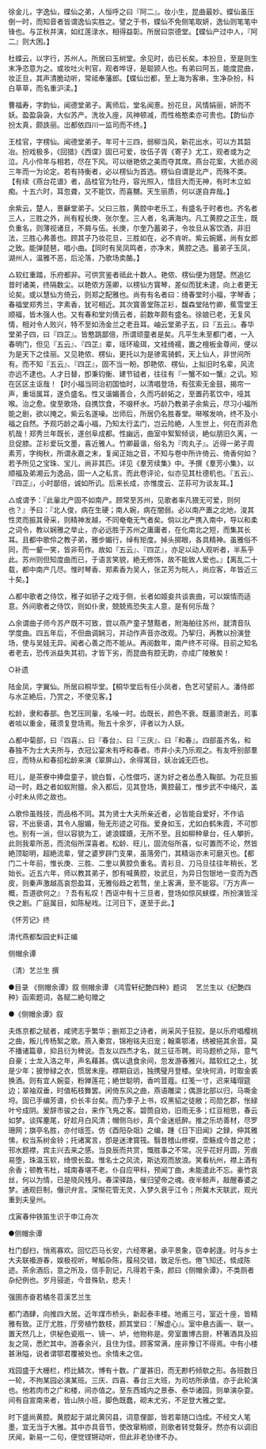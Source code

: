 <!-- { "loadSidebar": true } -->
徐金儿，字逸仙，蝶仙之弟，人恒呼之曰『阿二』。妆小生，昆曲最妙。蝶仙虽压倒一时，而知音者皆谓逸仙实胜之。譬之于书，蝶仙不免侧笔取妍，逸仙则笔笔中锋也。与芷秋并演，如红莲渌水，相得益彰。所居曰崇德堂。【蝶仙产过中人，『阿二』则大困。】


杜蝶云，以字行，苏州人。所居曰玉树堂。余见时，齿已长矣。本扮旦，至是则生末净恣意为之。或妆吐火判官，观者哗讶，是聪颕人也。有弟曰阿五，能度昆曲，妆正旦，其声清脆动听，常祗奉藩郎。【蝶仙岀都，至上海为客串，生净杂扮，科白草草，而名重沪渎。】


曹福寿，字韵仙，闻德堂弟子。离师后，堂名闻憙。扮花旦，风情娟丽，妍而不妖。盈盈袅袅，大似苏产。洗妆入座，风神顿减，而性格憨柔亦可贵也。【韵仙亦扮太真，颇詄丽。岀都依四川一监司而不终。】


王桂官，字楞仙。闻德堂弟子。年可十三四，弱柳当风，新花出水，可以方其韶冶。扮戏极多，《回猎》《西谍》固已可爱，妆伍子胥《寄子》尤工，观者或为之泣。凡小伶年与相若，尽在下风。可以继艳侬之美而夺其席。燕台花案，大抵亦阅三年而一为论定。若有持衡者，必以楞仙为首选。楞仙自谓是北产，而殊不类。【有续《燕台花谱》者，品桂官为牡丹，容光照入，惜目大而无神，有时木立如痴。十五六时，耳忽聋，又不能饮，而喜嬲。天生丽质，何以遂自弃哉。】


余紫云，楚人，景龢堂弟子。父曰三胜，黄腔中老乐工，有盛名于时者也。齐名者三人，三胜之外，尚有程长庚、张尔奎。三人者，名满海内。凡工黄腔之正生，既负重名，则薄视诸旦，不屑与伍。长庚，尔奎乃蓄弟子，令妆旦从客饮酒，非旧法，三胜心弗善也。顾其子乃妆花旦，三胜如在，必不肯听。紫云婉嬺，尚有女郎之致。能弹琵琶，唱小曲。【同时有吴凤鸣者，亦净末，黄腔之选。蓄弟子玉凤，湖州人，温雅不恶，后沦落，乃歌场卖酪。】

△软红重踏，乐府都非。可供赏鉴者祗此十数人。艳侬、楞仙便为翘楚。然追忆昔时诸美，终隔数尘。以艳侬方莲卿，以楞仙方寳琴，差似而犹未逮，向上者更无论矣。或以慧仙方倚云，则郑之配雅也。尚有有名者曰：绮春堂时小福，字琴香；春福堂郑秀兰，字素香，犹可相近。其次寳善堂陈芷衫，馥森堂陆竹卿，蕉雪堂王顺福，皆木强人也。又有春和堂刘倩云者，前数年颇有盛名。徐娘已老，无复风情，相对令人败兴，特不至如汤金兰之老丑耳。岫云堂弟子五，曰『五云』。春华堂弟子四，曰『四芷』。皆憨跳鄙倍，所谓顽童者是矣。凡平生未至都门者，一入春明门，但见『五云』、『四芷』辈，瑶环瑜珥，文袿绮襦，置之檀板金尊间，便以为是天下之佳丽。又见艳侬、楞仙，更托以为是骖鸾骑鹤，天上仙人，非世间所有。而不知『五云』、『四芷』，固不当一盼。卽艳侬、楞仙，上拟旧时名辈，风流亦远不逮也。人才日替，卽秉钧衡、建节钺者，往往有『一蟹不如一蟹』之讥。矧在区区主讴哉！【时小福当同治初国恤时，以清唱登场，有弦索无金鼓，揭帘一声，重垣属耳，遂负盛名。性又谐媚善合，久而巧龄妬之，至置药茗饮中，哑其喉。治之愈。俊至歌场，自携饮食，不啜杯水。巧龄乃教弟子余紫云，尽习小福所能之剧，欲以掩之。紫云名遂噪。岀师后，所居仍名胜春堂。啭喉发响，终不及小福之自然。予观巧龄之毒小福，乃知太行孟门，岂云险絶，人生世上，何在而非危机哉！郑秀兰年既长，遂创阜成都。性幽远，曲室中絮絮倾谈，絶似朋旧久离，一旦促膝。芷衫爱玩文墨，喜近雅人。竹卿最谐，俗名为『肉丸子』。近得一弟子周素芳，字绚秋，所谓永嘉之末，复闻正始之音，不知与卷中所许倚云、倚香何如？若予所见之宝珠、宝儿，尚非其匹。详见《羣芳续集》中。予撰《羣芳小集》，以顺福及弟湘云为逸品，固一人之私言。而此卷评论，似亦见其杜德机也。『五云』、『四芷』，小时鄙倍，诚如所讥。后来长成，亦惟度云、芷荪可为谈友耳。】

△或谓予：『此軰北产固不如南产。顾常至苏州，见歌者率凡猥无可爱，则何也？』予曰：『北人俊，病在生硬；南人婉，病在闇弱。必以南产置之北地，浚其性灵而振其骨采，则精神发越，不同奄奄无气者矣。倘以北产携入南中，导以和柔之词令，教以娴雅之举止，亦必远胜于苏州之庸庸者，在化南北之短，而集其长耳。且都中歌伶之教子弟，雅步媚行，绰有矩度。掉头掷眼，各具精神。虽雅俗不同，而一颦一笑，皆非苟作。故如『五云』、『四芷』，亦足以动人观听者，半系乎此。苏州则但知度曲而已，于语言笑貌，絶无修饰，故不能致人爱也。』【离乱二十载，都中南产几尽。惟时琴香、郑素香为吴人，张芷芳为皖人，尚应客，年皆近三十矣。】

△都中歌者之侍饮，稚子如骄子之戏于侧，长者如姬妾共谈衷曲，可以娱情而适意。外间歌者之侍饮，则如仆隶，兢兢焉恐失主人意，是有何乐哉？

△余谓曲子师今苏产既不可致，尝以燕产童子慧黠者，附海舶往苏州，就清音队学度曲。四五年后，不但曲调娴习，并动作声音亦改观。乃挈归，再教以扮演登场，使与吴娃无异。闻者心善之而不能从。再阅数年，南产终不可得。目前之知名者老去，恐传派益失其初。才皆下劣，而昆曲有腔无韵，亦成广陵散矣！


○补遗


陆金凤，字翼仙。所居曰桐华堂。【桐华堂后有任小凤者，色艺可望前人。潘侍郎与水芷絶后，乃赏之，不使见客。】


松龄，隶和春部。色艺压同軰，名噪一时。齿既长，颜色不衰。既蓄须谢去，司事者啖以重金，薙须复登场焉。殆五十余岁，评者以为人妖。

△都中菊部，曰『四喜』、曰『春台』、曰『三庆』、曰『和春』。四部虽齐名，和春独不为士大夫所与，衣冠公宴未有呼和春者。市井小夫乃乐观之。有友呼别部羣应，而特从和春招松龄来演《翠屏山》，余得寓目，妖冶诚无匹也。


旺儿，是茶寮中捧盘童子，貌白晳，心性儇巧，遂为好之者怂恿入鞠部。为花旦振动一时，趋之者如蚁附膻。余入都后，见其登场，黄腔最工，惟步武不中绳尺，盖小时未从师之故也。

△歌伶虽贱技，而品格不同。其为贤士大夫所亲近者，必皆能自爱好，不作谄容，不出亵语，其令人服媚，殆无形迹之可指。爱身如玉，尤如白鹤朱霞，不可卽也。别有一派，但以容貌为工，谑浪媟嬻，无所不至。且如柳种章台，任人攀折。此则我辈所恶，而流俗所深喜者。松龄、旺儿，固流俗所喜，似可置而不论，然皆絶顶聪明，超絶流辈，譬之婆罗辟门支果，虽落旁门，其精诣亦未可磨灭也。【都门二十年前，惟长庚、三胜、二奎以黄腔负重名。青衫旦、刀马旦往往年稍长，艺始长。近五六年，师以教其弟子，卽有喊黄腔，妆武旦，为异日包银地一变而为西皮，则秦声激越高哀怨盈耳，无雅俗趋之若骛，坐上客满，至不能容。『万方声一概，吾道欲何之』？吾有私叹！西讴中有十三旦者，登场如惊风蛱蝶，所扮演皆淫佚之剧。广庭属目，如陈秘戏。江河日下，遂至于此。】

《怀芳记》终


清代燕都梨园史料正编

侧帽余谭

（清）艺兰生 撰



●目录
《侧帽余谭》叙
侧帽余谭
《鸿雪轩纪艶四种》题词
　艺兰生以《纪艶四种》函索题词，各赋二絶句赠之


●《侧帽余谭》叙

夫炼京都之赋者，咸骋志乎繁华；删郑卫之诗者，尚采风于狂狡。是以乐府唱樱桃之曲，叛儿传杨絮之歌。燕入秦宫，锦袍铭夫旧宠；翰乘鄂渚，绣被挹其余音。莫不播诸篇章，抑且衍为稗说。吾友以四杰才名，就三征币聘。司马题桥之际，意气自豪；士龙入洛之年，声名藉甚。偶以退食余间，忽发游春雅兴。踏软红之土，犹是少年；披惨緑之衣，惯居末座。襟期自远，独携璧月登楼。垒块何消，时取金裘换酒。则有宜人婉娈，粉亸莲花；絶世聪明，香吟荳蔻。红笺一寸，迟来瑇瑁筵边；翠袖双垂，时值柘枝舞罢。闲倚东风之曲，燕语雕梁；偶游北部以归，马嘶金埒。固已手编芳谱，价长丰台矣。而乃季子上书，叹黑貂之徒敝；司勋乞郡，怅緑叶兮成阴。爰辞市骏之台，来作飞鳬之客。碧筒自劝，旧雨无多；红豆相思，春云如梦。谈挥麈尾，好趁月白风清；帽侧乌纱，真个金迷纸醉。推之乐坊善材，尽罗珊网；旗亭名胜，亦付瑶签。仿《酉阳杂爼》之编，踵《日下旧闻》之録，伸其雅愫，权当系树金铃；托诸寓言，卽是迷津寳筏。翳昔稽山修褉，壶觞成今昔之悲；邗水题襟，宾主兴去来之感。当良辰而共赏，慨胜事之不常。况乎花好月圆，芳痕易堕，珠温玉软，绮恨长盈。惟名士之风流，斯达观而放浪。笑看杭州，襟上酒有余香；顿教韦杜，城南春堪不老。仆自应甲科，预闻丁曲，未能遣此不忘。豪竹哀丝，何以为情，已是晓风残月。春深驿路，催归望帝之魂。夜半鲸声，敲醒春婆之梦。通观巨制，僭识弁言。深惭花管无灵，入梦久衰乎江令；所冀木天联武，观光重到夫皇州。

戊寅春仲铁笛生识于申江舟次


●侧帽余谭

杜门郄扫，悄焉寡欢。回忆匹马长安，六经寒暑。承平景象，窃幸躬逢。时与乡士大夫联襼游春，娱极视听，琴觚杂陈，履舄交错，致足乐也。倦飞知还，倐成陈迹。茶余酒后，意之所及，信手剳记，凡得若干条，颜曰《侧帽余谭》，不类厕者杂纪例也。岁月骎逝，今昔殊轨，悲夫！

强圉赤奋若橘冬苕溪艺兰生


都门酒肆，向推四大居。近年煤市桥头，新起泰丰楼。地甫三弓，室近十座，皆精雅有致。正厅尤胜，厅旁植竹数枝，颜其堂曰：『解虚心』。室中悬古画一、联一。置天然几上，供秘色瓷瓶一、镜一、垆，他物称是。旁室置博古厨，杯箸酒具及招友之简，悉贮其中。游春余兴，且住为佳。顾客常满，座非豫订不得焉。中有小楼甚湫隘，说者谓鄂君覆被处也。余情未之信。

戏园盛于大栅栏，栉比鳞次，博有十数。广厦甚旧，而无尠朽倾欹之形。各班数日一轮，不拘某园必演某班。三庆、四喜、春台三大班，为司坊所承值，亦于此轮演也。他若肉市之广和楼，间亦值之。至东西城内之景泰、泰华诸园，则单演杂耍。间有自宣南来者，皆山陜小班，脚色既蠢，砌末尤劣，不足登大雅之堂。

时下盛尚黄腔。黄腔起于湖北黄冈县，词意俚鄙，皆若辈随口诌成。不经文人笔墨，宜无当于大雅。其中亦具音节，使改窜稍顺，则歌者转觉聱牙。然亦有以调旧厌闻，新易一二句，便觉铿锵动听，但此非老协律不办。

